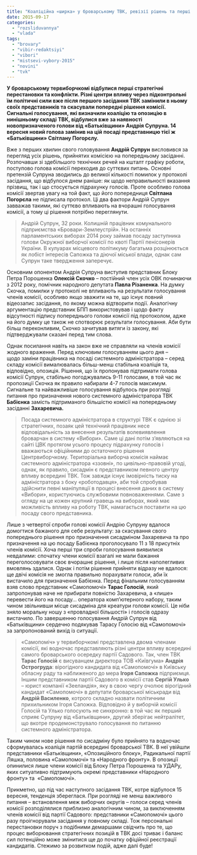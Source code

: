 ```yaml
---
title: "Коаліційна «ширка» у броварському ТВК, ревізії рішень та перші демарші"
date: 2015-09-17
categories: 
  - "rozsliduvannya"
  - "vlada"
tags: 
  - "brovary"
  - "vibir-redaktsiyi"
  - "vibori"
  - "mistsevi-vybory-2015"
  - "novini"
  - "tvk"
---
```


**У броварському тервиборчкомі відбулися перші стратегічні перестановки та конфлікти. Різні центри впливу через підконтрольні їм політичні сили вже після першого засідання ТВК замінили в ньому своїх представників та скасували попередні рішення комісії. Сигнальні голосування, які визначили коаліцію та опозицію в нинішньому складі ТВК, відбулися вже за наявності новопризначеного голови від «Батьківщини» Андрія Супруна. 14 вересня новий голова замінив на цій посаді представницю тієї ж «Батьківщини» Світлану Погорєлу.**

Вже з перших хвилин свого головування **Андрій Супрун** висловився за перегляд усіх рішень, прийнятих комісією на попередньому засіданні. Розпочавши зі здебільшого технічних речей на кшталт графіку роботи, поступово голова комісії переходив до суттєвих питань. Основні претензій Супруна зводились до великої кількості помилок у протоколі засідання, що відбулося днем раніше: як щодо неправильності вказання прізвищ, так і що стосується підрахунку голосів. Проте особливо голова комісії звертав увагу на той факт, що його попередниця **Світлана Погорєла** не підписала протокол. Ці два фактори Андрій Супрун завважав такими, які суттєво впливають на вчорашні голосування комісії, а тому ці рішення потрібно переглянути.

> Андрій Супрун, 32 роки. Колишній працівник комунального підприємства «Бровари-Землеустрій». На останніх парламентських виборах 2014 року займав посаду заступника голови Окружної виборчої комісії по квоті Партії пенісонерів України. В кулуарах місцевого політикуму багатьма розцінюється як лобіст інтересів Сапожка та діючої міської влади, однак сам Супрун таке твердження заперечує.

Основним опонентом Андрія Супруна виступив представник Блоку Петра Порошенка **Олексій Скочко** – постійний член усіх ОВК починаючи з 2012 року, помічник народного депутата **Павла Різаненка**. На думку Скочка, помилки у протоколі не впливають на результати голосування членів комісії, особливо якщо зважити на те, що існує повний відеозапис засідання, по якому можна відтворити події. Аналогічну аргументацію представник БПП використовував і щодо факту відсутності підпису попереднього голови комісії під протоколом, адже на його думку це також не спотворює результати голосування. Аби бути більш переконливим, Скочко зачитував витяги із закону, які підтверджували сказані перед тим слова.

Однак посилання навіть на закон вже не справляли на членів комісії жодного враження. Перед ключовим голосуванням цього дня – щодо заміни працівника на посаді системного адміністратора – серед складу комісії вималювалась більш-менш стабільна коаліція та, відповідно, опозиція. Рішення, що їх пропонував підтримати голова комісії Супрун, стабільно погоджувались 9-11 голосами, в той час як пропозиції Скочка як правило набирали 4-7 голосів максимум. Сигнальне та найважливіше голосування відбулось при розгляді питання про призначення нового системного адміністратора ТВК **Бабієнка** замість підтриманого більшістю комісії на попередньому засіданні **Захаревича.**

> Посада системного адміністратора в структурі ТВК є однією зі стратегічних, позаяк цей технічний працівник несе відповідальність за внесення результатів волевиявлення броварчан в систему «Вибори». Саме ці дані потім з’являються на сайті ЦВК протягом усього процесу підрахунку голосів і вважаються офіційними до остаточного рішення Центрвиборчкому. Територіальна виборча комісія наймає системного адміністратора «ззовні», по цивільно-правовій угоді, однак, як правило, сисадмін є представником певного центру впливу всередині ТВК. Тож завжди існує імовірність тиску на адміністратора з боку «роботодавця», аби той спробував здійснити певні маніпуляції в процесі внесення даних в систему «Вибори», користуючись службовими повноваженнями. Саме з огляду на це кожен крупний гравець на виборах, який має можливість впливу на роботу ТВК, намагається поставити на цю посаду свого представника.

Лише з четвертої спроби голові комісії Андрію Супруну вдалося домогтися бажаного для себе результату: за скасування свого попереднього рішення про призначення сисадміном Захаревича та про призначення на цю посаду Бабієнка проголосувало 11 з 18 присутніх членів комісії. Хоча перші три спроби голосування виявилися невдалими: спочатку члени комісії взагалі не мали бажання переголосовувати своє вчорашнє рішення, і лише після наполегливих вмовлянь здалися. Однак і потім рішення прийняти відразу не вдалося: ще двічі комісія не змогла правильно порахувати голоси, аби їх вистачило для призначення Бабієнка. Перед фінальним голосуванням взяв слово представник «Самопомочі» **Тарас Голосій**, який запропонував наче не прибирати повністю Захаревича, а «лише» перевести його на посаду… оператора комп’ютерного набору, таким чином звільнивши місце сисадміна для креатури голови комісії. Це ніби зняло моральну ношу з «провладної більшості» і голосів одразу вистачило. По завершенню голосування Андрій Супрун від «Батьківщини» сердечно подякував Тарасу Голосію від «Самопомочі» за запропонований вихід із ситуації.

> «Самопоміч» у тервиборчкомі представлена двома членами комісії, які водночас представляють різні центри впливу всередині самого броварського осередку партії Садового. Так, член ТВК **Тарас Голосій** є висуванцем директора ТОВ «Київгума» **Андрія Острогруда**: вірогідного кандидата від «Самопомочі» в Київську обласну раду та наближеного до мера **Ігоря Сапожка** підприємця. Іншим представником партії Садового в комісії став **Сергій Улько** – юрист компанії «Зееландія», яку в свою чергу очолює вірогідний кандидат «Самопомочі» в депутати броварської міськради від **Андрій Василенко**, котрого складно назвати політичним прихильником Ігоря Сапожка. Відповідно й у виборчій комісії Голосій та Улько голосують не синхронно: в той час як перший сприяє Супруну від «Батьківщини», другий зберігає нейтралітет, що вкотре продемонструвало голосування по питанню системного адміністратора.

Таким чином нове рішення по сисадміну було прийнято та водночас сформувалась коаліція партій всередині броварської ТВК. В неї увійшли представники «Батьківщини», «Опозиційного блоку», Радикальної партії Ляшка, половина «Самопомочі» та «Народного фронту». В опозиції опинилися лише члени комісії від Блоку Петра Порошенка та УДАРу, яких ситуативно підтримують окремі представники «Народного фронту» та  «Самопомочі».

Прикметно, що під час наступного засідання ТВК, котре відбулося 15 вересня, тенденція збереглася. При розгляді не менш важливого питання – встановлення меж виборчих округів – голоси серед членів комісії розподілялися приблизно аналогічним чином, за виключенням членів комісії від партії Садового: представники «Самопомочі» цього разу проігнорували засідання у повному складі. Тож персональні перестановки поруч з подібними демаршами свідчить про те, що процес виборювання стратегічних позицій в ТВК досі триває і баланс сил потенційно може змінитися ще до початку офіційної реєстрації кандидатів. Стежимо за розвитком подій, адже далі буде!
